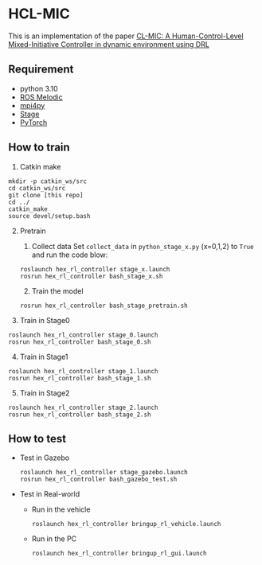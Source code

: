 # HCL-MIC
This is an implementation of the paper [CL-MIC: A Human-Control-Level Mixed-Initiative Controller in dynamic environment using DRL]()

## Requirement

- python 3.10
- [ROS Melodic](https://wiki.ros.org/melodic)
- [mpi4py](https://mpi4py.readthedocs.io/en/stable/)
- [Stage](http://rtv.github.io/Stage/)
- [PyTorch](http://pytorch.org/)

## How to train

1. Catkin make
```
mkdir -p catkin_ws/src
cd catkin_ws/src
git clone [this repo]
cd ../
catkin_make
source devel/setup.bash
```

2. Pretrain
    1. Collect data
    Set `collect_data` in `python_stage_x.py` (x=0,1,2) to `True` and run the code blow:
    ```
    roslaunch hex_rl_controller stage_x.launch
    rosrun hex_rl_controller bash_stage_x.sh
    ```
    2. Train the model
    ```
    rosrun hex_rl_controller bash_stage_pretrain.sh
    ```

3. Train in Stage0
```
roslaunch hex_rl_controller stage_0.launch
rosrun hex_rl_controller bash_stage_0.sh
```

4. Train in Stage1
```
roslaunch hex_rl_controller stage_1.launch
rosrun hex_rl_controller bash_stage_1.sh
```

5. Train in Stage2
```
roslaunch hex_rl_controller stage_2.launch
rosrun hex_rl_controller bash_stage_2.sh
```

## How to test

* Test in Gazebo
    ```
    roslaunch hex_rl_controller stage_gazebo.launch
    rosrun hex_rl_controller bash_gazebo_test.sh
    ```

* Test in Real-world
    * Run in the vehicle
        ```
        roslaunch hex_rl_controller bringup_rl_vehicle.launch
        ```
    * Run in the PC
        ```
        roslaunch hex_rl_controller bringup_rl_gui.launch
        ```
